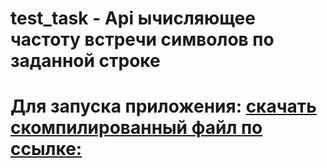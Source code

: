 # test_task - Api ычисляющее частоту встречи символов по заданной строке
# Для запуска приложения: [скачать скомпилированный файл по ссылке:]([https://daniilshat.ru/](https://drive.google.com/file/d/1yrCItelz6PThYyAyvvIOZckOhsIn_Kuo/view?usp=sharing)https://drive.google.com/file/d/1yrCItelz6PThYyAyvvIOZckOhsIn_Kuo/view?usp=sharing) 
